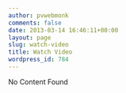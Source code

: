 ```yaml
---
author: pvwebmonk
comments: false
date: 2013-03-14 16:46:11+00:00
layout: page
slug: watch-video
title: Watch Video
wordpress_id: 784
---
```


No Content Found
